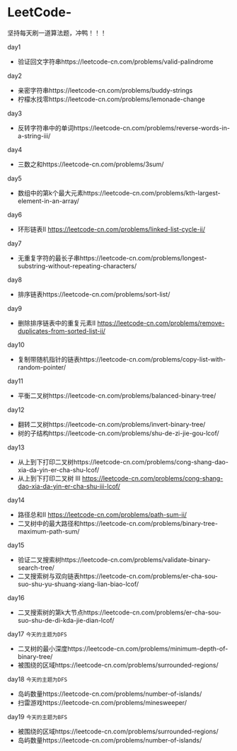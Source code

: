 # LeetCode-
坚持每天刷一道算法题，冲鸭！！！

day1 

- 验证回文字符串https://leetcode-cn.com/problems/valid-palindrome 

day2

- 亲密字符串https://leetcode-cn.com/problems/buddy-strings
- 柠檬水找零https://leetcode-cn.com/problems/lemonade-change

day3

- 反转字符串中的单词https://leetcode-cn.com/problems/reverse-words-in-a-string-iii/

day4

- 三数之和https://leetcode-cn.com/problems/3sum/

day5

- 数组中的第k个最大元素https://leetcode-cn.com/problems/kth-largest-element-in-an-array/

day6

- 环形链表II https://leetcode-cn.com/problems/linked-list-cycle-ii/

day7

- 无重复字符的最长子串https://leetcode-cn.com/problems/longest-substring-without-repeating-characters/

day8

- 排序链表https://leetcode-cn.com/problems/sort-list/

day9

- 删除排序链表中的重复元素II https://leetcode-cn.com/problems/remove-duplicates-from-sorted-list-ii/

day10

- 复制带随机指针的链表https://leetcode-cn.com/problems/copy-list-with-random-pointer/

day11

- 平衡二叉树https://leetcode-cn.com/problems/balanced-binary-tree/

day12

- 翻转二叉树https://leetcode-cn.com/problems/invert-binary-tree/
- 树的子结构https://leetcode-cn.com/problems/shu-de-zi-jie-gou-lcof/

day13

- 从上到下打印二叉树https://leetcode-cn.com/problems/cong-shang-dao-xia-da-yin-er-cha-shu-lcof/
- 从上到下打印二叉树 III https://leetcode-cn.com/problems/cong-shang-dao-xia-da-yin-er-cha-shu-iii-lcof/

day14

- 路径总和II https://leetcode-cn.com/problems/path-sum-ii/
- 二叉树中的最大路径和https://leetcode-cn.com/problems/binary-tree-maximum-path-sum/

day15

- 验证二叉搜索树https://leetcode-cn.com/problems/validate-binary-search-tree/
- 二叉搜索树与双向链表https://leetcode-cn.com/problems/er-cha-sou-suo-shu-yu-shuang-xiang-lian-biao-lcof/

day16

- 二叉搜索树的第k大节点https://leetcode-cn.com/problems/er-cha-sou-suo-shu-de-di-kda-jie-dian-lcof/

day17
`今天的主题为DFS`
- 二叉树的最小深度https://leetcode-cn.com/problems/minimum-depth-of-binary-tree/
- 被围绕的区域https://leetcode-cn.com/problems/surrounded-regions/

day18
`今天的主题为DFS`
- 岛屿数量https://leetcode-cn.com/problems/number-of-islands/
- 扫雷游戏https://leetcode-cn.com/problems/minesweeper/

day19
`今天的主题为BFS`
- 被围绕的区域https://leetcode-cn.com/problems/surrounded-regions/
- 岛屿数量https://leetcode-cn.com/problems/number-of-islands/

